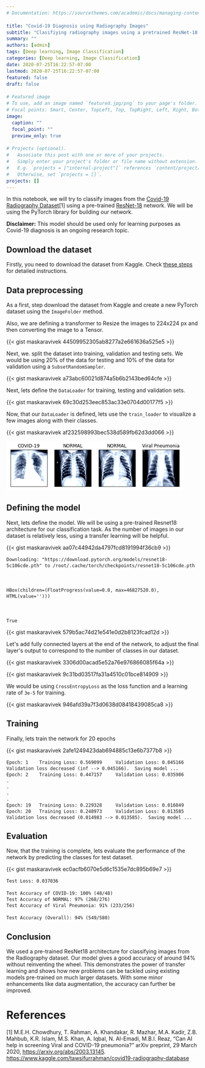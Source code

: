 ```yaml
---
# Documentation: https://sourcethemes.com/academic/docs/managing-content/

title: "Covid-19 Diagnosis using Radiography Images"
subtitle: "Clasifiying radiography images using a pretrained ResNet-18 architecture"
summary: ""
authors: [admin]
tags: [Deep learning, Image Classification]
categories: [Deep learning, Image Classification]
date: 2020-07-25T16:22:57-07:00
lastmod: 2020-07-25T16:22:57-07:00
featured: false
draft: false

# Featured image
# To use, add an image named `featured.jpg/png` to your page's folder.
# Focal points: Smart, Center, TopLeft, Top, TopRight, Left, Right, BottomLeft, Bottom, BottomRight.
image:
  caption: ""
  focal_point: ""
  preview_only: true

# Projects (optional).
#   Associate this post with one or more of your projects.
#   Simply enter your project's folder or file name without extension.
#   E.g. `projects = ["internal-project"]` references `content/project/deep-learning/index.md`.
#   Otherwise, set `projects = []`.
projects: []
---
```


In this notebook, we will try to classify images from the [Covid-19 Radiography Dataset](https://www.kaggle.com/tawsifurrahman/covid19-radiography-database)[1] using a pre-trained [ResNet-18](https://pytorch.org/hub/pytorch_vision_resnet/) network. We will be using the PyTorch library for building our network. 

**Disclaimer:** This model should be used only for learning purposes as Covid-19 diagnosis is an ongoing research topic.

## Download the dataset

Firstly, you need to download the dataset from Kaggle. Check [these steps](https://www.kaggle.com/general/74235) for detailed instructions. 

## Data preprocessing

As a first, step download the dataset from Kaggle and create a new PyTorch dataset using the `ImageFolder` method. 

Also, we are defining a transformer to Resize the images to 224x224 px and then converting the image to a Tensor. 



{{< gist maskaravivek 44509952305ab8277a2e661636a525e5 >}}

Next, we. split the dataset into training, validation and testing sets. We would be using 20% of the data for testing and 10% of the data for validation using a `SubsetRandomSampler`. 



{{< gist maskaravivek a73abc60021d874a5b6b2143bed64cfe >}}

Next, lets define the `DataLoader` for training, testing and validation sets. 



{{< gist maskaravivek 69c30d253eec853ac33e0704d00177f5 >}}

Now, that our `DataLoader` is defined, lets use the `train_loader` to visualize a few images along with their classes. 



{{< gist maskaravivek af232598993bec538d589fb62d3dd066 >}}

![png](./featured.png)


## Defining the model

Next, lets define the model. We will be using a pre-trained Resnet18 architecture for our classification task. As the number of images in our dataset is relatively less, using a transfer learning will be helpful. 



{{< gist maskaravivek aa07c44942da4797fcd8191994f36cb9 >}}

    Downloading: "https://download.pytorch.org/models/resnet18-5c106cde.pth" to /root/.cache/torch/checkpoints/resnet18-5c106cde.pth



    HBox(children=(FloatProgress(value=0.0, max=46827520.0), HTML(value='')))


    
    True




{{< gist maskaravivek 579b5ac74d21e541e0d2b8123fcad12d >}}

Let's add fully connected layers at the end of the network, to adjust the final layer's output to correspond to the number of classes in our dataset. 



{{< gist maskaravivek 3306d00acad5e52a76e976866085f64a >}}



{{< gist maskaravivek 9c31bd03517fa31a4510c01bce814909 >}}

We would be using `CrossEntropyLoss` as the loss function and a learning rate of `3e-5` for training.



{{< gist maskaravivek 946afd39a7f3d0638d08418439085ca8 >}}

## Training

Finally, lets train the network for 20 epochs



{{< gist maskaravivek 2afe1249423dab694885c13e6b7377b8 >}}

    Epoch: 1 	Training Loss: 0.569099 	Validation Loss: 0.045166
    Validation loss decreased (inf --> 0.045166).  Saving model ...
    Epoch: 2 	Training Loss: 0.447157 	Validation Loss: 0.035986
    .
    .
    .
    .
    Epoch: 19 	Training Loss: 0.229328 	Validation Loss: 0.016049
    Epoch: 20 	Training Loss: 0.248973 	Validation Loss: 0.013585
    Validation loss decreased (0.014983 --> 0.013585).  Saving model ...


## Evaluation

Now, that the training is complete, lets evaluate the performance of the network by predicting the classes for test dataset. 



{{< gist maskaravivek ec0acfb6070e5d6c1535e7dc895b69e7 >}}

    Test Loss: 0.037036
    
    Test Accuracy of COVID-19: 100% (48/48)
    Test Accuracy of NORMAL: 97% (268/276)
    Test Accuracy of Viral Pneumonia: 91% (233/256)
    
    Test Accuracy (Overall): 94% (549/580)


## Conclusion

We used a pre-trained ResNet18 architecture for classifying images from the Radiography dataset. Our model gives a good accuracy of around 94% without reinventing the wheel. This demonstrates the power of transfer learning and shows how new problems can be tackled using existing models pre-trained on much larger datasets. With some minor enhancements like data augmentation, the accuracy can further be improved. 

# References

[1] M.E.H. Chowdhury, T. Rahman, A. Khandakar, R. Mazhar, M.A. Kadir, Z.B. Mahbub, K.R. Islam, M.S. Khan, A. Iqbal, N. Al-Emadi, M.B.I. Reaz, “Can AI help in screening Viral and COVID-19 pneumonia?” arXiv preprint, 29 March 2020, https://arxiv.org/abs/2003.13145. https://www.kaggle.com/tawsifurrahman/covid19-radiography-database